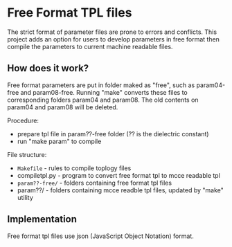 # Free Format TPL files

The strict format of parameter files are prone to errors and conflicts. This project adds an option for users to develop parameters in free format then compile the parameters to current machine readable files.


## How does it work?
Free format parameters are put in folder maked as "free", such as param04-free and param08-free. Running "make" converts these files to corresponding folders param04 and param08. The old contents on param04 and param08 will be deleted.

Procedure:
- prepare tpl file in param??-free folder (?? is the dielectric constant)
- run "make param" to compile

File structure:
* `Makefile` - rules to compile toplogy files
*  compiletpl.py - program to convert free format tpl to mcce readable tpl
* `param??-free/` - folders containing free format tpl files
*  param??/ - folders containing mcce readble tpl files, updated by "make" utility

## Implementation
Free format tpl files use json (JavaScript Object Notation) format.

